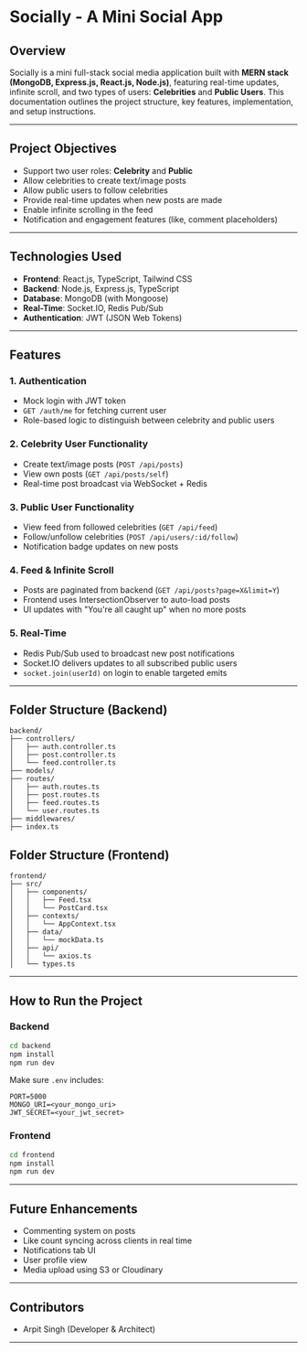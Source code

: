 # Socially - A Mini Social App

## Overview

Socially is a mini full-stack social media application built with **MERN stack (MongoDB, Express.js, React.js, Node.js)**, featuring real-time updates, infinite scroll, and two types of users: **Celebrities** and **Public Users**. This documentation outlines the project structure, key features, implementation, and setup instructions.

---

## Project Objectives

* Support two user roles: **Celebrity** and **Public**
* Allow celebrities to create text/image posts
* Allow public users to follow celebrities
* Provide real-time updates when new posts are made
* Enable infinite scrolling in the feed
* Notification and engagement features (like, comment placeholders)

---

## Technologies Used

* **Frontend**: React.js, TypeScript, Tailwind CSS
* **Backend**: Node.js, Express.js, TypeScript
* **Database**: MongoDB (with Mongoose)
* **Real-Time**: Socket.IO, Redis Pub/Sub
* **Authentication**: JWT (JSON Web Tokens)

---

## Features

### 1. Authentication

* Mock login with JWT token
* `GET /auth/me` for fetching current user
* Role-based logic to distinguish between celebrity and public users

### 2. Celebrity User Functionality

* Create text/image posts (`POST /api/posts`)
* View own posts (`GET /api/posts/self`)
* Real-time post broadcast via WebSocket + Redis

### 3. Public User Functionality

* View feed from followed celebrities (`GET /api/feed`)
* Follow/unfollow celebrities (`POST /api/users/:id/follow`)
* Notification badge updates on new posts

### 4. Feed & Infinite Scroll

* Posts are paginated from backend (`GET /api/posts?page=X&limit=Y`)
* Frontend uses IntersectionObserver to auto-load posts
* UI updates with "You're all caught up" when no more posts

### 5. Real-Time

* Redis Pub/Sub used to broadcast new post notifications
* Socket.IO delivers updates to all subscribed public users
* `socket.join(userId)` on login to enable targeted emits

---

## Folder Structure (Backend)

```
backend/
├── controllers/
│   ├── auth.controller.ts
│   ├── post.controller.ts
│   └── feed.controller.ts
├── models/
├── routes/
│   ├── auth.routes.ts
│   ├── post.routes.ts
│   ├── feed.routes.ts
│   └── user.routes.ts
├── middlewares/
├── index.ts
```

## Folder Structure (Frontend)

```
frontend/
├── src/
│   ├── components/
│   │   ├── Feed.tsx
│   │   └── PostCard.tsx
│   ├── contexts/
│   │   └── AppContext.tsx
│   ├── data/
│   │   └── mockData.ts
│   ├── api/
│   │   └── axios.ts
│   └── types.ts
```

---

## How to Run the Project

### Backend

```bash
cd backend
npm install
npm run dev
```

Make sure `.env` includes:

```
PORT=5000
MONGO_URI=<your_mongo_uri>
JWT_SECRET=<your_jwt_secret>
```

### Frontend

```bash
cd frontend
npm install
npm run dev
```

---

## Future Enhancements

* Commenting system on posts
* Like count syncing across clients in real time
* Notifications tab UI
* User profile view
* Media upload using S3 or Cloudinary

---

## Contributors

* Arpit Singh (Developer & Architect)

---



